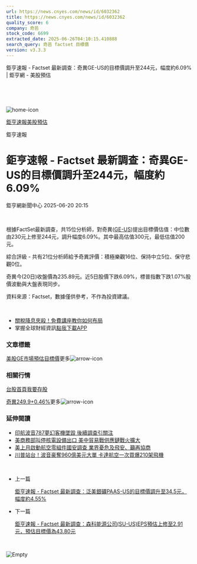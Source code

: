 ```yaml
---
url: https://news.cnyes.com/news/id/6032362
title: https://news.cnyes.com/news/id/6032362
quality_score: 6
company: 奇邑
stock_code: 6699
extracted_date: 2025-06-26T04:10:15.410888
search_query: 奇邑 factset 目標價
version: v3.3.3
---
```


鉅亨速報 - Factset 最新調查：奇異GE-US的目標價調升至244元，幅度約6.09% | 鉅亨網 - 美股預估

‌

‌

![home-icon](/assets/icons/breadCrumb/symbol-icon-home.svg)

[鉅亨速報](/news/cat/anue_live)[美股預估](/news/cat/us_forecast)

鉅亨速報

# 鉅亨速報 - Factset 最新調查：奇異GE-US的目標價調升至244元，幅度約6.09%

鉅亨網新聞中心 2025-06-20 20:15

‌

根據FactSet最新調查，共15位分析師，對奇異([GE-US](https://invest.cnyes.com/usstock/detail/GE))提出目標價估值：中位數由230元上修至244元，調升幅度6.09%。其中最高估值300元，最低估值200元。

綜合評級 - 共有21位分析師給予奇異評價：積極樂觀16位、保持中立5位、保守悲觀0位。

奇異今(20日)收盤價為235.89元。近5日股價下跌6.09%，標普指數下跌1.07%股價波動與大盤表現同步。

資料來源：Factset，數據僅供參考，不作為投資建議。

‌

* [關稅降息夾殺！免費講座教你如何布局](https://events.cnyes.com/rsc2025H2-35584?utm_source=anue&utm_medium=usstocks_end)
* 掌握全球財經資訊[點我下載APP](http://www.cnyes.com/app/?utm_source=mweb&utm_medium=HamMenuBanner&utm_campaign=fixed&utm_content=entr)

### 文章標籤

[美股](https://news.cnyes.com/tag/美股 "美股")[GE](https://news.cnyes.com/tag/GE "GE")[市場預估](https://news.cnyes.com/tag/市場預估 "市場預估")[目標價](https://news.cnyes.com/tag/目標價 "目標價")更多![arrow-icon](/assets/icons/arrows/arrow-down.svg)

### 相關行情

[台股首頁](https://www.cnyes.com/twstock)[我要存股](https://supr.link/8OHaU)

[奇異249.9+0.46%](https://invest.cnyes.com/usstock/detail/GE)更多![arrow-icon](/assets/icons/arrows/arrow-down.svg)

### 延伸閱讀

* [印航波音787夢幻客機墜毀 後續調查引關注](/news/id/6023120)
* [美商務部叫停核電設備出口 美中貿易戰供應鏈戰火擴大](/news/id/6011362)
* [美上月啟動航空零組件國安調查 業界憂危及飛安、籲再協商](/news/id/6005730)
* [川普站台！波音豪奪960億美元大單 卡達航空一次買爆210架飛機](/news/id/5980109)

‌

* 上一篇

  [鉅亨速報 - Factset 最新調查：泛美銀礦PAAS-US的目標價調升至34.5元，幅度約4.55%](/news/id/6032508)
* 下一篇

  [鉅亨速報 - Factset 最新調查：森科能源公司(SU-US)EPS預估上修至2.91元，預估目標價為43.80元](/news/id/6030693)

‌

![Empty](/assets/icons/skeleton/empty-image.svg)

‌